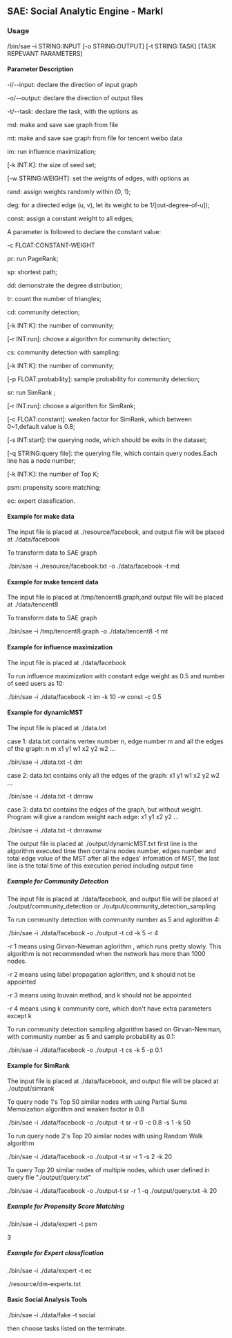 ## SAE: Social Analytic Engine - MarkI
### Usage
/bin/sae –i STRING:INPUT [-o STRING:OUTPUT] [-t STRING:TASK] [TASK REPEVANT PARAMETERS]

#### Parameter Description
-i/--input: declare the direction of input graph

-o/--output: declare the direction of output files

-t/--task: declare the task, with the options as

md: make and save sae graph from file

mt: make and save sae graph from file for tencent weibo data

im: run influence maximization;

[-k INT:K]: the size of seed set;

[-w STRING:WEIGHT]: set the weights of edges, with options as

rand: assign weights randomly within (0, 1);

deg: for a directed edge (u, v), let its weight to be 1/[out-degree-of-u]);

const: assign a constant weight to all edges;

A parameter is followed to declare the constant value:

-c FLOAT:CONSTANT-WEIGHT

pr: run PageRank;

sp: shortest path;

dd: demonstrate the degree distribution;

tr: count the number of triangles;

cd: community detection;

[-k INT:K]: the number of community;

[-r INT:run]: choose a algorithm for community detection;

cs: community detection with sampling:

[-k INT:K]: the number of community;

[-p FLOAT:probability]: sample probability for community detection;

sr: run SimRank ;

[-r INT:run]: choose a algorithm for SimRank;

[-c FLOAT:constant]: weaken factor for SimRank, which between 0~1,default value is 0.8;

[-s INT:start]: the querying node, which should be exits in the dataset;

[-q STRING:query file]: the querying file, which contain query nodes.Each line has a node number;

[-k INT:K]: the number of Top K;

psm: propensity score matching;

ec: expert classfication.

#### Example for make data
The input file is placed at ./resource/facebook, and output file will be placed at ./data/facebook

To transform data to SAE graph

./bin/sae -i ./resource/facebook.txt -o ./data/facebook -t md

#### Example for make tencent data
The input file is placed at /tmp/tencent8.graph,and output file will be placed at ./data/tencent8

To transform data to SAE graph

./bin/sae –i /tmp/tencent8.graph -o ./data/tencent8 -t mt

#### Example for influence maximization
The input file is placed at ./data/facebook

To run influence maximization with constant edge weight as 0.5 and number of seed users as 10:

./bin/sae -i ./data/facebook -t im -k 10 -w const -c 0.5

#### Example for dynamicMST
The input file is placed at ./data.txt

case 1:
data.txt contains vertex number n, edge number m and all the edges of the graph:
n m
x1 y1 w1
x2 y2 w2
...

./bin/sae -i ./data.txt -t dm

case 2:
data.txt contains only all the edges of the graph:
x1 y1 w1
x2 y2 w2
...

./bin/sae -i ./data.txt -t dmraw

case 3:
data.txt contains the edges of the graph, but without weight. Program will give a random weight each edge:
x1 y1
x2 y2
...

./bin/sae -i ./data.txt -t dmrawnw


The output file is placed at ./output/dynamicMST.txt
first line is the algorithm executed time
then contains nodes number, edges number and total edge value of the MST
after all the edges' infomation of MST, the last line is the total time of this execution period including output time




##### Example for Community Detection
The input file is placed at ./data/facebook, and output file will be placed at ./output/community_detection or ./output/community_detection_sampling

To run community detection with community number as 5 and aglorithm 4:

./bin/sae -i ./data/facebook -o ./output -t cd -k 5 -r 4

-r 1 means using Girvan-Newman aglorithm , which runs pretty slowly. This algorithm is not recommended when the network has more than 1000 nodes.

-r 2 means using label propagation aglorithm, and k should not be appointed

-r 3 means using louvain method, and k should not be appointed

-r 4 means using k community core, which don't have extra parameters except k

To run community detection sampling algorithm based on Girvan-Newman, with community number as 5 and sample probability as 0.1:

./bin/sae -i ./data/facebook -o ./output -t cs -k 5 -p 0.1

#### Example for SimRank
The input file is placed at ./data/facebook, and output file will be placed at ./output/simrank

To query node 1's Top 50 similar nodes with using Partial Sums Memoization algorithm and weaken factor is 0.8 

./bin/sae -i ./data/facebook -o ./output -t sr -r 0 -c 0.8 -s 1 -k 50

To run query node 2's Top 20 similar nodes with using Random Walk algorithm 

./bin/sae -i ./data/facebook -o ./output -t sr -r 1 -s 2 -k 20

To query Top 20 similar nodes of multiple nodes, which user defined in query file "./output/query.txt"

./bin/sae -i ./data/facebook -o ./output-t sr -r 1 -q  ./output/query.txt -k 20

##### Example for Propensity Score Matching
./bin/sae -i ./data/expert -t psm

3
##### Example for Expert classfication
./bin/sae -i ./data/expert -t ec

./resource/dm-experts.txt
#### Basic Social Analysis Tools
./bin/sae -i ./data/fake -t social

then choose tasks listed on the terminate.
